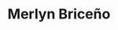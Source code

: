 ---
# Metada 
# -------
title: 'Merlyn Briceño'
path: /
metas: 
  description: Cuatrista venezolano
  image: ./images/hero.jpg
  twitterUsername: '@merlynbriceno'
  author: Guarapo Media Agency
  lang: es
  ua: ''
siteurl: 'merlynbriceno.wansite.co'

# Main blocks to be use
# -----------------------------------------------------------------------------
theme: music
components:
  - type: hero
    active: true
  - type: about
    active: true
  - type: gallery
    active: true
  - type: portfolio
    active: true
  - type: instagram
    active: false
  - type: media
    active: true
  - type: projects
    active: true
  - type: testimonials
    active: false
  - type: process
    active: false
  - type: calendar
    active: true
  - type: contact
    active: true

# Navegation
# -----------------------------------------------------------------------------
navegation: 
  site-name: Merlyn Biceño
  logo-active: true
  logo-url: ./images/logo.svg
  translate: false
  menu:
    - nav: Biografía
      link: '#about'
    - nav: Galería
      link: '#gallery'
    - nav: Discografía
      link: '#portfolio'
    - nav: Media
      link: '#media'
    - nav: Proyectos
      link: '#project'
    - nav: Contacto
      link: '#contact'
    - nav: Blog
      link: https://medium.com/@merlynbriceno
  button: whatsapp
  link: https://wa.me/34610358503

# Main content sections to include
# -----------------------------------------------------------------------------
hero: 
  title: Merlyn Briceño
  subtitle: 'Escúchame en:'
  channels:
    - name: soundcloud
      link: https://soundcloud.com/user-119822893
    - name: youtube
      link: https://www.youtube.com/user/merlynje
  button: ''
  image: ./images/hero.jpg
  link: '#about'

# Gallery 
# -------
gallery: 
  title: Galería
  gallery:
    - image: ./images/gallery/1.jpg
      alt: imagen 1
    - image: ./images/gallery/2.jpg
      alt: imagen 2
    - image: ./images/gallery/3.jpg
      alt: imagen 3
    - image: ./images/gallery/4.jpg
      alt: imagen 4
    - image: ./images/gallery/5.jpg
      alt: imagen 5
    - image: ./images/gallery/6.jpg
      alt: imagen 6
    - image: ./images/gallery/7.jpg
      alt: imagen 7
    - image: ./images/gallery/8.jpg
      alt: imagen 8

# Portafolio 
# -------
portfolio: 
  title: Discografía
  subtitle: Discografía 
  button: Ver más
  whatsapp: '#collapse'
  projects:
    - name: Suena Sabroso
      type: Ensamble Enarmonía
      link: ''
      image: ./images/portfolio/1.jpg
      alt: Imagen 1

# Projects 
# -------
projects: 
  title: Proyectos
  subtitle: Proyectos 
  button: Ver más
  whatsapp: '#collapse'
  projects:
    - name: Clases de Cuatro venezolano
      type: Barcelona • Skype
      link: https://wa.me/34610358503
      image: ./images/projects/1.jpg
      alt: Imagen 1

# About 
# -------
about:  
  title: Biografía
  description: 
    - p: 'Cuatrista, compositor y arreglista venezolano con más de 18 años de trayectoria artística, llega a Europa después de hacer una exitosa carrera en Venezuela. Esta vez lo hace como solista, tocando y cantando las canciones más emblemáticas de su país y de latinoamérica.' 
    - p: 'En Barcelona se ha presentado en la Absenta del Raval, las Noches de Guataca BCN, Diobar, Sinestesia, La Rubia, Big Band, Bar Arena, Poblenou, Gracia, Zutanito, Zangamangabar, entre otros. También ha realizado giras exitosas en Madrid: El Calvario, Libertad 8, Alevosía, Rincón Del Arte Nuevo, Taverna Calatrava, entre otros.'
    - p: 'En el año 2018 graba el disco “Suena Sabroso” con Ensamble Enarmonía agrupación instrumental venezolana fundada y dirigida por él mismo en el año 2011 que además logró gran aceptación en los escenarios y medios de comunicación más importantes de su país. Actualmente el Cuatrista está ultimando los detalles de su primer disco como solista para estrenarlo en europa.'
    - p: 'Como docente ha impartido clases a niños, jóvenes y adultos por más de 12 años y en el año 2014 crea la Escuela De Cuatristas Merlyn Briceño que ha impartido clases a más de 500 personas de todas las edades.'
    - p: 'Durante 10 años realizó estudios de Teoría y Solfeo, Cuatro Solista, Historia de la Música y Armonía en el Conservatorio Nacional de Música Juan José Landaeta.'
    - p: 'Por otra parte, a finales del año 2008 realiza estudios de Luthería especializados en el cuatro venezolano en la Fundación Bigott con el profesor Felipe Hernández. Luego, en el 2009 ingresa al taller de Fabricación de Instrumentos con el Maestro Cosme López Garnier y realiza pasantías en el taller de Luthería de Chacao con los Maestros Rafael González, Chikon Hau y Melvin Colina.'
  list:
    - text: '' 
  image: ./images/bg-bio.jpg
  button: Ver más
  link: '#portfolio'

# Media
# -------
media:
  title: Música
  iframe:
    - link: https://www.youtube.com/embed/LWIBKCBrwb0
      name: Youtube
    - link: https://w.soundcloud.com/player/?url=https%3A//api.soundcloud.com/playlists/627713568&color=%23ff5500&auto_play=false&hide_related=false&show_comments=true&show_user=true&show_reposts=false&show_teaser=true
      name: Soundcloud
  
# Instagram
# -------
instagram:
  title: ''
  key: ''

# Calendar
# -------
calendar:
  title: 'Calendario'
  key: 'https://calendar.google.com/calendar/ical/l7s25bl42cicu7afu8t1n1nvm8%40group.calendar.google.com/private-515c23a3bcb75b878c8fc9ec21d49d46/basic.ics'
  
# Proceso 
# -------
process:
  - title: Edition,
    description: Lorem ipsum dolor sit amet, consectetur adipiscing elit. Donec faucibus libero sapien, vitae efficitur arcu blandit sed. In at sollicitudin nulla, id scelerisque arcu. Phasellus non ligula nec leo tincidunt tincidunt.
    icon: ./images/logo.svg
  - title: Professional Studio,
    description: Lorem ipsum dolor sit amet, consectetur adipiscing elit. Donec faucibus libero sapien, vitae efficitur arcu blandit sed. In at sollicitudin nulla, id scelerisque arcu. Phasellus non ligula nec leo tincidunt tincidunt.
    icon: ./images/logo.svg
  - title: Sports,
    description: Lorem ipsum dolor sit amet, consectetur adipiscing elit. Donec faucibus libero sapien, vitae efficitur arcu blandit sed. In at sollicitudin nulla, id scelerisque arcu. Phasellus non ligula nec leo tincidunt tincidunt.
    icon: ./images/logo.svg
  - title: Drone,
    description: Lorem ipsum dolor sit amet, consectetur adipiscing elit. Donec faucibus libero sapien, vitae efficitur arcu blandit sed. In at sollicitudin nulla, id scelerisque arcu. Phasellus non ligula nec leo tincidunt tincidunt.
    icon: ./images/logo.svg

# Testimonios 
# -------
testimonio:
  title: Testimonios
  list:
    - name: ''
      position: ''
      testimonio: '' 
      source: ''
      image: ./images/bg-bio.jpg
  image: ./images/bg-bio.jpg
  
# Contacto 
# -------
contact:
  title: Contacto
  subtitle: ''
  name: Merlyn Briceño
  phone: ''
  email: merlynbriceno@gmail.com
  address: Barcelona, España
  socialmedia:
      - link: https://twitter.com/merlynbriceno
        name: twitter
      - link: https://facebook.com/MerlynBriceno4
        name: facebook
      - link: https://instagram.com/merlynbriceno
        name: instagram
      - link: https://www.youtube.com/user/merlynbriceno
        name: youtube
      - link: https://soundcloud.com/user-119822893
        name: soundcloud
  image: ./images/bg-footer.jpg

# Footer links
# -----------------------------------------------------------------------------
footer-links:
  - text: Copyright © 2020
    alone: yes
    copyright: yes
  - text: All Rights Reserved
    alone: yes
  - link: /es
    text: Legal info.
  - link: /es
    text: Política de privacidad
  - link: /es
    text: Cookies
cookies:
  message: Usamos cookies propias y de terceros para mejorar tu experiencia como usuario.
  button: Aceptar
options:
  viewmore: Ver más
  viewless: Ver menos
  color: '#27496d'
---
